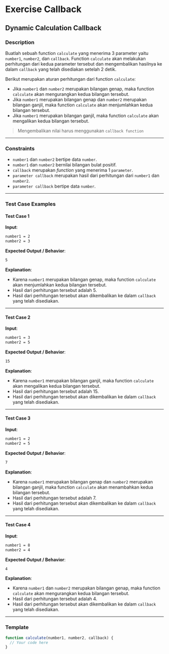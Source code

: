 # Exercise Callback

## Dynamic Calculation Callback

### Description

Buatlah sebuah function `calculate` yang menerima 3 parameter yaitu `number1`, `number2`, dan `callback`. Function `calculate` akan melakukan perhitungan dari kedua parameter tersebut dan mengembalikan hasilnya ke dalam `callback` yang telah disediakan setelah 2 detik.

Berikut merupakan aturan perhitungan dari function `calculate`:

- Jika `number1` dan `number2` merupakan bilangan genap, maka function `calculate` akan mengurangkan kedua bilangan tersebut.
- Jika `number1` merupakan bilangan genap dan `number2` merupakan bilangan ganjil, maka function `calculate` akan menjumlahkan kedua bilangan tersebut.
- Jika `number1` merupakan bilangan ganjil, maka function `calculate` akan mengalikan kedua bilangan tersebut.

> Mengembalikan nilai harus menggunakan `callback function`

---

### Constraints

- `number1` dan `number2` bertipe data `number`.
- `number1` dan `number2` bernilai bilangan bulat positif.
- `callback` merupakan _function_ yang menerima 1 `parameter`.
- `parameter callback` merupakan hasil dari perhitungan dari `number1` dan `number2`.
- `parameter callback` bertipe data `number`.

---

### Test Case Examples

#### Test Case 1

**Input**:

```txt
number1 = 2
number2 = 3
```

**Expected Output / Behavior**:

```txt
5
```

**Explanation**:

- Karena `number1` merupakan bilangan genap, maka function `calculate` akan menjumlahkan kedua bilangan tersebut.
- Hasil dari perhitungan tersebut adalah 5.
- Hasil dari perhitungan tersebut akan dikembalikan ke dalam `callback` yang telah disediakan.

---

#### Test Case 2

**Input**:

```txt
number1 = 3
number2 = 5
```

**Expected Output / Behavior**:

```txt
15
```

**Explanation**:

- Karena `number1` merupakan bilangan ganjil, maka function `calculate` akan mengalikan kedua bilangan tersebut.
- Hasil dari perhitungan tersebut adalah 15.
- Hasil dari perhitungan tersebut akan dikembalikan ke dalam `callback` yang telah disediakan.

---

#### Test Case 3

**Input**:

```txt
number1 = 2
number2 = 5
```

**Expected Output / Behavior**:

```txt
7
```

**Explanation**:

- Karena `number1` merupakan bilangan genap dan `number2` merupakan bilangan ganjil, maka function `calculate` akan menambahkan kedua bilangan tersebut.
- Hasil dari perhitungan tersebut adalah 7.
- Hasil dari perhitungan tersebut akan dikembalikan ke dalam `callback` yang telah disediakan.

---

#### Test Case 4

**Input**:

```txt
number1 = 8
number2 = 4
```

**Expected Output / Behavior**:

```txt
4
```

**Explanation**:

- Karena `number1` dan `number2` merupakan bilangan genap, maka function `calculate` akan mengurangkan kedua bilangan tersebut.
- Hasil dari perhitungan tersebut adalah 4.
- Hasil dari perhitungan tersebut akan dikembalikan ke dalam `callback` yang telah disediakan.

---

### Template

```javascript
function calculate(number1, number2, callback) {
  // Your code here
}
```
